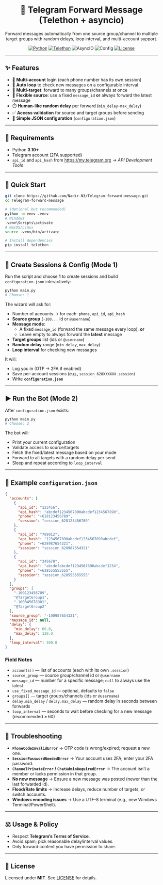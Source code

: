 <h1 align="center">📨 Telegram Forward Message (Telethon + asyncio)</h1>
<p align="center">
  Forward messages automatically from one source group/channel to multiple target groups with random delays, loop interval, and multi-account support.
</p>

<p align="center">
  <a href="https://www.python.org/"><img alt="Python" src="https://img.shields.io/badge/Python-3.10%2B-3776AB?logo=python&logoColor=white"></a>
  <a href="https://github.com/LonamiWebs/Telethon"><img alt="Telethon" src="https://img.shields.io/badge/Telethon-Client-6C8EBF?logo=telegram&logoColor=white"></a>
  <img alt="AsyncIO" src="https://img.shields.io/badge/asyncio-concurrency-000000">
  <img alt="Config" src="https://img.shields.io/badge/Config-JSON-informational">
  <a href="LICENSE"><img alt="License" src="https://img.shields.io/badge/License-MIT-green"></a>
</p>

---

## ✨ Features
- 🔐 **Multi-account** login (each phone number has its own session)
- 🔁 **Auto loop** to check new messages on a configurable interval
- 🎯 **Multi-target**: forward to many groups/channels at once
- 🧲 **Flexible source**: use a fixed `message_id` **or** always forward the latest message
- ⏱️ **Human-like random delay** per forward (`min_delay`–`max_delay`)
- ✅ **Access validation** for source and target groups before sending
- 📝 **Simple JSON configuration** (`configuration.json`)

---

## 🔧 Requirements
- Python **3.10+**
- Telegram account (2FA supported)
- `api_id` and `api_hash` from <https://my.telegram.org> → *API Development Tools*

---

## 🚀 Quick Start

```bash
git clone https://github.com/Nadir-N3/Telegram-forward-message.git
cd Telegram-forward-message

# (Optional but recommended)
python -m venv .venv
# Windows
.venv\Scripts\activate
# macOS/Linux
source .venv/bin/activate

# Install dependencies
pip install telethon
```

---

## 🔑 Create Sessions & Config (Mode 1)
Run the script and choose **1** to create sessions and build `configuration.json` interactively:

```bash
python main.py
# Choose: 1
```

The wizard will ask for:
- Number of accounts → for each: `phone`, `api_id`, `api_hash`
- **Source group** (`-100...` id or `@username`)
- **Message mode**:
  - A fixed `message_id` (forward the same message every loop), **or**
  - Leave empty to always forward the **latest** message
- **Target groups** list (ids or `@username`)
- **Random delay** range (`min_delay`, `max_delay`)
- **Loop interval** for checking new messages

It will:
- Log you in (OTP → 2FA if enabled)
- Save per-account sessions (e.g., `session_628XXXXXX.session`)
- Write **`configuration.json`**

---

## ▶️ Run the Bot (Mode 2)
After `configuration.json` exists:

```bash
python main.py
# Choose: 2
```

The bot will:
- Print your current configuration
- Validate access to source/targets
- Fetch the fixed/latest message based on your mode
- Forward to all targets with a random delay per send
- Sleep and repeat according to `loop_interval`

---

## 🧰 Example `configuration.json`

```json
{
  "accounts": [
    {
      "api_id": "123456",
      "api_hash": "abcdef1234567890abcdef1234567890",
      "phone": "+628123456789",
      "session": "session_628123456789"
    },
    {
      "api_id": "789012",
      "api_hash": "1234567890abcdef1234567890abcdef",
      "phone": "+628987654321",
      "session": "session_628987654321"
    },
    {
      "api_id": "345678",
      "api_hash": "abcdefabcdef1234567890abcdef1234",
      "phone": "+628555555555",
      "session": "session_628555555555"
    }
  ],
  "groups": [
    "-100123456789",
    "@TargetGroup1",
    "-100345678901",
    "@TargetGroup2"
  ],
  "source_group": "-100987654321",
  "message_id": null,
  "delay": {
    "min_delay": 60.0,
    "max_delay": 120.0
  },
  "loop_interval": 300.0
}
```

### Field Notes
- `accounts[]` — list of accounts (each with its own `.session`)
- `source_group` — source group/channel id or `@username`
- `message_id` — number for a specific message; `null` to always use the latest
- `use_fixed_message_id` — optional, defaults to `false`
- `groups[]` — target groups/channels (ids or `@username`)
- `delay.min_delay` / `delay.max_delay` — random delay in seconds between forwards
- `loop_interval` — seconds to wait before checking for a new message (recommended ≥ 60)

---

## 🧯 Troubleshooting
- **`PhoneCodeInvalidError`** → OTP code is wrong/expired; request a new one.  
- **`SessionPasswordNeededError`** → Your account uses 2FA; enter your 2FA password.  
- **`ChannelPrivateError` / `ChatAdminRequiredError`** → The account isn’t a member or lacks permission in that group.  
- **No new message** → Ensure a new message was posted (newer than the last forwarded id).  
- **Flood/Rate limits** → Increase delays, reduce number of targets, or switch accounts.  
- **Windows encoding issues** → Use a UTF-8 terminal (e.g., new Windows Terminal/PowerShell).

---

## ⚖️ Usage & Policy
- Respect **Telegram’s Terms of Service**.
- Avoid spam; pick reasonable delay/interval values.
- Only forward content you have permission to share.

---

## 📝 License
Licensed under **MIT**. See [LICENSE](LICENSE) for details.

